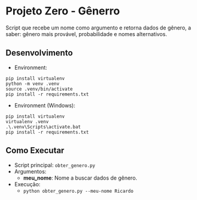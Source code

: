 # Projeto Zero - Gênerro

Script que recebe um nome como argumento e retorna dados de gênero, a saber: gênero mais provável, probabilidade e nomes alternativos.

## Desenvolvimento

- Environment:

```
pip install virtualenv
python -m venv .venv
source .venv/bin/activate
pip install -r requirements.txt
```

- Environment (Windows):

```
pip install virtualenv
virtualenv .venv
.\.venv\Scripts\activate.bat
pip install -r requirements.txt
```

## Como Executar

- Script principal: `obter_genero.py`
- Argumentos:
  - __meu_nome__: Nome a buscar dados de gênero.
- Execução:
  - `python obter_genero.py --meu-nome Ricardo`
